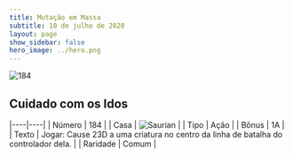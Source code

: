 ```yaml
---
title: Mutação em Massa
subtitle: 10 de julho de 2020
layout: page
show_sidebar: false
hero_image: ../hero.png
---
```


![184](https://cdn.keyforgegame.com/media/card_front/pt/479_184_59XF6PVXWFGG_pt.png)

## Cuidado com os Idos

|----|----|
| Número | 184 |
| Casa | ![Saurian](https://archonarcana.com/images/thumb/9/9e/Saurian_P.png/22px-Saurian_P.png "Sauro") |
| Tipo | Ação |
| Bônus | 1A |
| Texto | Jogar: Cause 23D a uma criatura no centro da linha de batalha do controlador dela. |
| Raridade | Comum |
